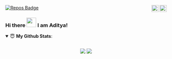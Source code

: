 <a href="https://www.linkedin.com/in/aditya-shekhar-937974166/" target="_blank" rel="nofollow"><img align="right" alt="Aditya Linkdein" width="22px" src="https://cdn.jsdelivr.net/npm/simple-icons@v3/icons/linkedin.svg" /></a><a href="https://www.instagram.com/aditya_aug30/" target="_blank" rel="nofollow"><img align="right" alt="Aditya Insta" width="22px" src="https://cdn.jsdelivr.net/npm/simple-icons@v3/icons/instagram.svg" /></a>
[![Repos Badge](https://badges.pufler.dev/repos/codebudy5247)](https://badges.pufler.dev) 
### Hi there <img src="https://raw.githubusercontent.com/MartinHeinz/MartinHeinz/master/wave.gif" width="30px"> I am Aditya!


<details open>
 <summary> 😇 <b>My Github Stats</b>: </summary>

<br>

<p align = "center">
  <img src = "https://github-readme-stats.vercel.app/api?username=codebudy5247&show_icons=true&theme=tokyonight&line_height=27">
  <img src = "https://github-readme-stats.vercel.app/api/top-langs/?username=codebudy5247&hide=css,java,html&theme=tokyonight">
</p>

</details>



<!--
**codebudy5247/codebudy5247** is a ✨ _special_ ✨ repository because its `README.md` (this file) appears on your GitHub profile.

Here are some ideas to get you started:

- 🔭 I’m currently working on ...
- 🌱 I’m currently learning ...
- 👯 I’m looking to collaborate on ...
- 🤔 I’m looking for help with ...
- 💬 Ask me about ...
- 📫 How to reach me: ...
- 😄 Pronouns: ...
- ⚡ Fun fact: ...
-->
